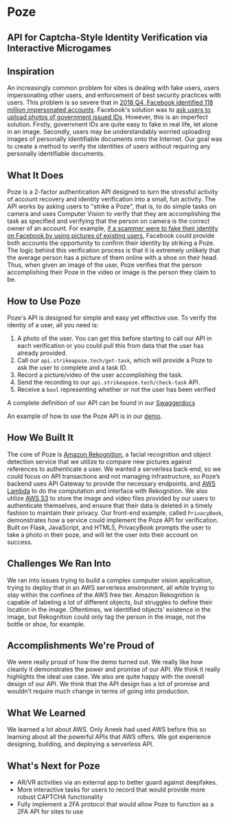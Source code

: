 # Poze

## API for Captcha-Style Identity Verification via Interactive Microgames

## Inspiration
An increasingly common problem for sites is dealing with fake users, users impersonating other users, and enforcement of best security practices with users. This problem is so severe that in [2018 Q4, Facebook identified 118 million impersonated accounts](https://www.nytimes.com/2019/01/30/technology/facebook-fake-accounts.html). Facebook's solution was to [ask users to upload photos of government issued IDs](https://kmph.com/news/local/facebook-is-asking-people-to-submit-their-ids-to-prove-their-accounts-are-real). However, this is an imperfect solution. Firstly, government IDs are quite easy to fake in real life, let alone in an image. Secondly, users may be understandably worried uploading images of personally identifiable documents onto the Internet. Our goal was to create a method to verify the identities of users without requiring any personally identifiable documents. 

## What It Does
Poze is a 2-factor authentication API designed to turn the stressful activity of account recovery and identity verification into a small, fun activity. The API works by asking users to "strike a Poze", that is, to do simple tasks on camera and uses Computer Vision to verify that they are accomplishing the task as specified and verifying that the person on camera is the correct owner of an account. For example, [if a scammer were to fake their identity on Facebook by using pictures of existing users](https://www.nytimes.com/2019/07/28/technology/facebook-military-scam.html), Facebook could provide both accounts the opportunity to confirm their identity by striking a Poze. The logic behind this verification process is that it is extremely unlikely that the average person has a picture of them online with a shoe on their head. Thus, when given an image of the user, Poze verifies that the person accomplishing their Poze in the video or image is the person they claim to be.

## How to Use Poze
Poze's API is designed for simple and easy yet effective use. To verify the identiy of a user, all you need is:

1. A photo of the user. You can get this before starting to call our API in each verification or you could pull this from data that the user has already provided.
2. Call our `api.strikeapoze.tech/get-task`, which will provide a Poze to ask the user to complete and a task ID.
3. Record a picture/video of the user accomplishing the task.
4. Send the recording to our `api.strikeapoze.tech/check-task` API.
5. Receive a `bool` representing whether or not the user has been verified

A complete definition of our API can be found in our [Swaggerdocs](http://eppi.ng/pennapps-xx/swagger/)

An example of how to use the Poze API is in our [demo](https://github.com/eppingere/pennapps-xx/tree/master/flask_demo_site3). 


## How We Built It
The core of Poze is [Amazon Rekognition](https://aws.amazon.com/rekognition/), a facial recognition and object detection service that we utilize to compare new pictures against references to authenticate a user. We wanted a serverless back-end, so we could focus on API transactions and not managing infrastructure, so Poze’s backend uses API Gateway to provide the necessary endpoints, and [AWS Lambda](https://aws.amazon.com/lambda/) to do the computation and interface with Rekognition. We also utilize [AWS S3](https://aws.amazon.com/s3/) to store the image and video files provided by our users to authenticate themselves, and ensure that their data is deleted in a timely fashion to maintain their privacy.
Our front-end example, called `PrivacyBook`, demonstrates how a service could implement the Poze API for verification. Built on Flask, JavaScript, and HTML5, PrivacyBook prompts the user to take a photo in their poze, and will let the user into their account on success.

## Challenges We Ran Into
We ran into issues trying to build a complex computer vision application, trying to deploy that in an AWS serverless environment, all while trying to stay within the confines of the AWS free tier. 
Amazon Rekognition is capable of labeling a lot of different objects, but struggles to define their location in the image. Oftentimes, we identified objects’ existence in the image, but Rekognition could only tag the person in the image, not the bottle or shoe, for example.

## Accomplishments We're Proud of
We were really proud of how the demo turned out. We really like how cleanly it demonstrates the power and promise of our API. We think it really highlights the ideal use case.
We also are quite happy with the overall design of our API. We think that the API design has a lot of promise and wouldn’t require much change in terms of going into production. 

## What We Learned
We learned a lot about AWS. Only Aneek had used AWS before this so learning about all the powerful APIs that AWS offers. We got experience designing, building, and deploying a serverless API.

## What's Next for Poze
* AR/VR activities via an external app to better guard against deepfakes.
* More interactive tasks for users to record that would provide more robust CAPTCHA functionality
* Fully implement a 2FA protocol that would allow Poze to function as a 2FA API for sites to use
